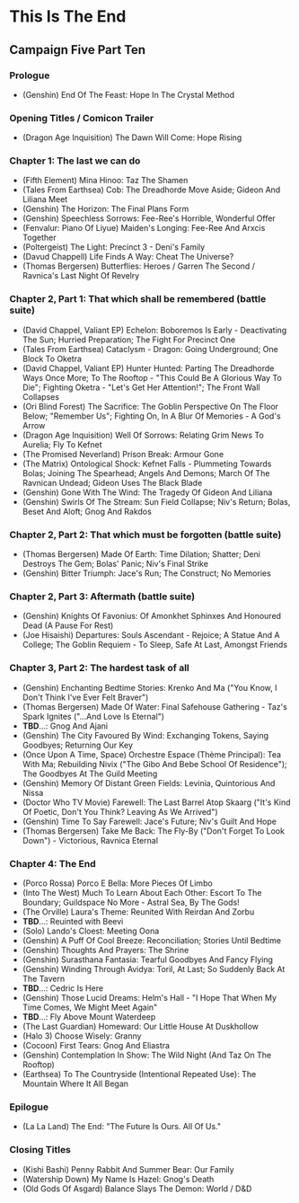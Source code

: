# This Is The End
## Campaign Five Part Ten
### Prologue

* (Genshin) End Of The Feast: Hope In The Crystal Method

### Opening Titles / Comicon Trailer

* (Dragon Age Inquisition) The Dawn Will Come: Hope Rising

### Chapter 1: The last we can do

* (Fifth Element) Mina Hinoo: Taz The Shamen
* (Tales From Earthsea) Cob: The Dreadhorde Move Aside; Gideon And Liliana Meet
* (Genshin) The Horizon: The Final Plans Form
* (Genshin) Speechless Sorrows: Fee-Ree's Horrible, Wonderful Offer
* (Fenvalur: Piano Of Liyue) Maiden's Longing: Fee-Ree And Arxcis Together
* (Poltergeist) The Light: Precinct 3 - Deni's Family
* (Davud Chappell) Life Finds A Way: Cheat The Universe?
* (Thomas Bergersen) Butterflies: Heroes / Garren The Second / Ravnica's Last Night Of Revelry

### Chapter 2, Part 1: That which shall be remembered (battle suite)

* (David Chappel, Valiant EP) Echelon: Boboremos Is Early - Deactivating The Sun; Hurried Preparation; The Fight For Precinct One
* (Tales From Earthsea) Cataclysm - Dragon: Going Underground; One Block To Oketra
* (David Chappel, Valiant EP) Hunter Hunted: Parting The Dreadhorde Ways Once More; To The Rooftop - "This Could Be A Glorious Way To Die"; Fighting Oketra - "Let's Get Her Attention!"; The Front Wall Collapses
* (Ori Blind Forest) The Sacrifice: The Goblin Perspective On The Floor Below; "Remember Us"; Fighting On, In A Blur Of Memories - A God's Arrow
* (Dragon Age Inquisition) Well Of Sorrows: Relating Grim News To Aurelia; Fly To Kefnet
* (The Promised Neverland) Prison Break: Armour Gone
* (The Matrix) Ontological Shock: Kefnet Falls - Plummeting Towards Bolas; Joining The Spearhead; Angels And Demons; March Of The Ravnican Undead; Gideon Uses The Black Blade
* (Genshin) Gone With The Wind: The Tragedy Of Gideon And Liliana
* (Genshin) Swirls Of The Stream: Sun Field Collapse; Niv's Return; Bolas, Beset And Aloft; Gnog And Rakdos

### Chapter 2, Part 2: That which must be forgotten (battle suite)

* (Thomas Bergersen) Made Of Earth: Time Dilation; Shatter; Deni Destroys The Gem; Bolas' Panic; Niv's Final Strike
* (Genshin) Bitter Triumph: Jace's Run; The Construct; No Memories

### Chapter 2, Part 3: Aftermath (battle suite)

* (Genshin) Knights Of Favonius: Of Amonkhet Sphinxes And Honoured Dead (A Pause For Rest)
* (Joe Hisaishi) Departures: Souls Ascendant - Rejoice; A Statue And A College; The Goblin Requiem - To Sleep, Safe At Last, Amongst Friends

### Chapter 3, Part 2: The hardest task of all

* (Genshin) Enchanting Bedtime Stories: Krenko And Ma ("You Know, I Don't Think I've Ever Felt Braver")
* (Thomas Bergersen) Made Of Water: Final Safehouse Gathering - Taz's Spark Ignites ("...And Love Is Eternal")
* **TBD**...: Gnog And Ajani
* (Genshin) The City Favoured By Wind: Exchanging Tokens, Saying Goodbyes; Returning Our Key
* (Once Upon A Time, Space) Orchestre Espace (Thème Principal): Tea With Ma; Rebuilding Nivix ("The Gibo And Bebe School Of Residence"); The Goodbyes At The Guild Meeting
* (Genshin) Memory Of Distant Green Fields: Levinia, Quintorious And Nissa
* (Doctor Who TV Movie) Farewell: The Last Barrel Atop Skaarg ("It's Kind Of Poetic, Don't You Think? Leaving As We Arrived")
* (Genshin) Time To Say Farewell: Jace's Future; Niv's Guilt And Hope
* (Thomas Bergersen) Take Me Back: The Fly-By ("Don't Forget To Look Down") - Victorious, Ravnica Eternal

### Chapter 4: The End

* (Porco Rossa) Porco E Bella: More Pieces Of Limbo
* (Into The West) Much To Learn About Each Other: Escort To The Boundary; Guildspace No More - Astral Sea, By The Gods!
* (The Orville) Laura's Theme: Reunited With Reirdan And Zorbu
* **TBD**...: Reuinted with Beevi
* (Solo) Lando's Cloest: Meeting Oona
* (Genshin) A Puff Of Cool Breeze: Reconciliation; Stories Until Bedtime
* (Genshin) Thoughts And Prayers: The Shrine
* (Genshin) Surasthana Fantasia: Tearful Goodbyes And Fancy Flying
* (Genshin) Winding Through Avidya: Toril, At Last; So Suddenly Back At The Tavern
* **TBD**...: Cedric Is Here
* (Genshin) Those Lucid Dreams: Helm's Hall - "I Hope That When My Time Comes, We Might Meet Again"
* **TBD**...: Fly Above Mount Waterdeep
* (The Last Guardian) Homeward: Our Little House At Duskhollow
* (Halo 3) Choose Wisely: Granny
* (Cocoon) First Tears: Gnog And Eliastra
* (Genshin) Contemplation In Show: The Wild Night (And Taz On The Rooftop)
* (Earthsea) To The Countryside (Intentional Repeated Use): The Mountain Where It All Began

### Epilogue

* (La La Land) The End: "The Future Is Ours. All Of Us."

### Closing Titles

* (Kishi Bashi) Penny Rabbit And Summer Bear: Our Family
* (Watership Down) My Name Is Hazel: Gnog's Death
* (Old Gods Of Asgard) Balance Slays The Demon: World / D&D
